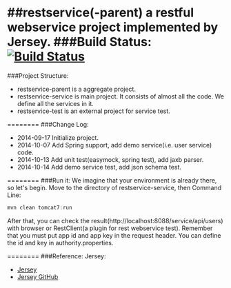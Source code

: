 ##restservice(-parent) a restful webservice project implemented by Jersey.
###Build Status:
[![Build Status](https://travis-ci.org/yangguangpiaosa/restservice-parent.svg?branch=master)](https://travis-ci.org/yangguangpiaosa/restservice-parent)
========
###Project Structure:
* restservice-parent is a aggregate project.
* restservice-service is main project. It consists of almost all the code. We define all the services in it.
* restservice-test is an external project for service test.

========
###Change Log:
* 2014-09-17  Initialize project.
* 2014-10-07  Add Spring support, add demo service(i.e. user service) code.
* 2014-10-13  Add unit test(easymock, spring test), add jaxb parser.
* 2014-10-14  Add demo service test, add json schema test.

========
###Run it:
We imagine that your environment is already there, so let's begin.
Move to the directory of restservice-service, then
Command Line:
```javascript
mvn clean tomcat7:run
```
After that, you can check the result(http://localhost:8088/service/api/users) with browser or RestClient(a plugin for rest webservice test).
Remember that you must put app id and app key in the request header. You can define the id and key in authority.properties.

========
###Reference:
Jersey:
* [Jersey](https://jersey.java.net/)
* [Jersey GitHub](https://github.com/jersey/jersey)
